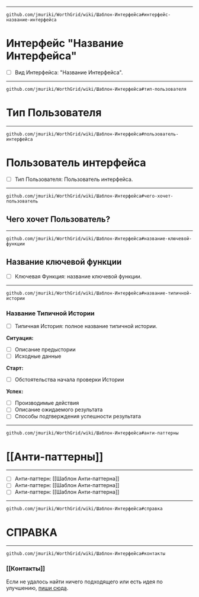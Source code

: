 ***
```url
github.com/jmuriki/WorthGrid/wiki/Шаблон-Интерфейса#интерфейс-название-интерфейса
```
# Интерфейс "Название Интерфейса"
- [ ] Вид Интерфейса: "Название Интерфейса".

***
```url
github.com/jmuriki/WorthGrid/wiki/Шаблон-Интерфейса#тип-пользователя
```
# Тип Пользователя

***
```url
github.com/jmuriki/WorthGrid/wiki/Шаблон-Интерфейса#пользователь-интерфейса
```
# Пользователь интерфейса
- [ ] Тип Пользователя: Пользователь интерфейса.

***
```url
github.com/jmuriki/WorthGrid/wiki/Шаблон-Интерфейса#чего-хочет-пользователь
```
## Чего хочет Пользователь?

***
```url
github.com/jmuriki/WorthGrid/wiki/Шаблон-Интерфейса#название-ключевой-функции
```
## Название ключевой функции
- [ ] Ключевая Функция: название ключевой функции.

***
```url
github.com/jmuriki/WorthGrid/wiki/Шаблон-Интерфейса#название-типичной-истории
```
### Название Типичной Истории
- [ ] Типичная История: полное название типичной истории.

**Ситуация:**
- [ ] Описание предыстории
- [ ] Исходные данные

**Старт:**
- [ ] Обстоятельства начала проверки Истории

**Успех:**
- [ ] Производимые действия
- [ ] Описание ожидаемого результата
- [ ] Способы подтверждения успешности результата

***
```url
github.com/jmuriki/WorthGrid/wiki/Шаблон-Интерфейса#анти-паттерны
```
# [[Анти-паттерны]]

***

- [ ] Анти-паттерн: [[Шаблон Анти-паттерна]]
- [ ] Анти-паттерн: [[Шаблон Анти-паттерна]]
- [ ] Анти-паттерн: [[Шаблон Анти-паттерна]]

***
```url
github.com/jmuriki/WorthGrid/wiki/Шаблон-Интерфейса#справка
```
# СПРАВКА

***
```url
github.com/jmuriki/WorthGrid/wiki/Шаблон-Интерфейса#контакты
```
### [[Контакты]]
Если не удалось найти ничего подходящего или есть идея по улучшению, [пиши сюда](https://github.com/jmuriki/WorthGrid/wiki/Контакты).
